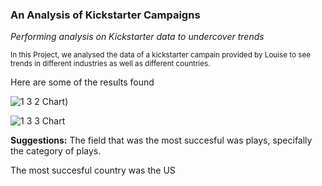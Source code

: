 ### **An Analysis of Kickstarter Campaigns**
*Performing analysis on Kickstarter data to undercover trends*

<sub>In this Project, we analysed the data of a kickstarter campain provided by Louise to see trends in  different industries as well as different countries.<sub>

Here are some of the results found

![1 3 2 Chart](https://user-images.githubusercontent.com/111034667/186289671-b7f4d8c5-f729-4d29-a8d5-0f970cf7eb36.png))


![1 3 3 Chart](https://user-images.githubusercontent.com/111034667/186289756-b44520a8-1d6c-4393-a3cf-bdb1e94924a6.png)

**Suggestions:**
The field that was the most succesful was plays, specifally the category of plays.

The most succesful country was the US

